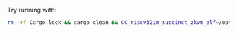 Try running with:
```bash
rm -rf Cargo.lock && cargo clean && CC_riscv32im_succinct_zkvm_elf=/opt/riscv/bin/riscv-none-elf-gcc cargo prove build
```